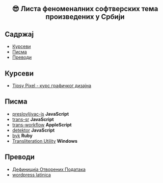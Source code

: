 <div align="center">
<h2>😎 Листа феноменалних софтверских тема произведених у Србији</h2>
</div>

## Садржај

+ [Курсеви](#курсеви)
+ [Писма](#писма)
+ [Преводи](#преводи)

## Курсеви

+ [Tipsy Pixel - курс графичког дизајна](https://tipsypixel.com/)

## Писма

+ [preslovljivac-js](https://github.com/pioniredu/preslovljivac-js) **JavaScript**
+ [trans-sr](https://github.com/igr/sr_RS/tree/master/trans-sr) **JavaScript**
+ [trans-workflow](https://github.com/igr/sr_RS/tree/master/trans-workflows) **AppleScript**
+ [detektor](https://github.com/pioniredu/detektor-js) **JavaScript**
+ [byk](https://github.com/topalovic/byk) **Ruby**
+ [Transliteration Utility](https://www.microsoft.com/en-us/download/details.aspx?id=17933) **Windows**

## Преводи

+ [Дефиниција Отворених Података](https://github.com/HeapSpace/opendefinition/blob/gh-pages/od/2.1/sr/index.markdown)
+ [wordpress latinica](https://github.com/igr/sr_RS/blob/master/wordpress/index.md)

